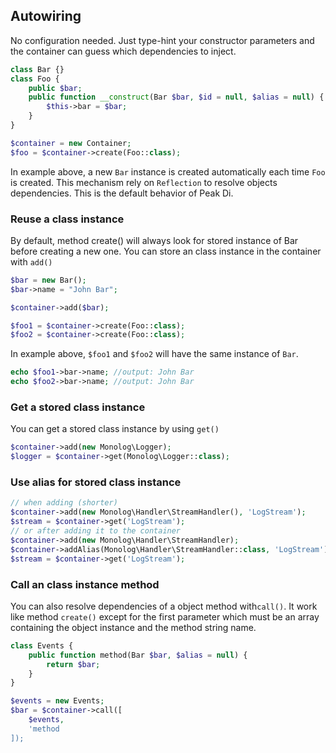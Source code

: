 ## Autowiring

No configuration needed. Just type-hint your constructor parameters and the container can guess which dependencies to inject.

```PHP
class Bar {}
class Foo {
    public $bar;
    public function __construct(Bar $bar, $id = null, $alias = null) {
        $this->bar = $bar;
    }
}

$container = new Container;
$foo = $container->create(Foo::class);
```
In example above, a new ``Bar`` instance is created automatically each time ```Foo``` is created. This mechanism rely on ```Reflection``` to resolve objects dependencies. This is the default behavior of Peak Di.


### Reuse a class instance

By default, method create() will always look for stored instance of Bar before creating a new one.
You can store an class instance in the container with ```add()```

```PHP
$bar = new Bar();
$bar->name = "John Bar";

$container->add($bar);

$foo1 = $container->create(Foo::class);
$foo2 = $container->create(Foo::class);
```

In example above, ``$foo1`` and ``$foo2`` will have the same instance of ``Bar``.

```PHP
echo $foo1->bar->name; //output: John Bar
echo $foo2->bar->name; //output: John Bar
```

### Get a stored class instance

You can get a stored class instance by using ```get()```

```PHP
$container->add(new Monolog\Logger);
$logger = $container->get(Monolog\Logger::class);
```

### Use alias for stored class instance


```PHP
// when adding (shorter)
$container->add(new Monolog\Handler\StreamHandler(), 'LogStream');
$stream = $container->get('LogStream');
// or after adding it to the container
$container->add(new Monolog\Handler\StreamHandler);
$container->addAlias(Monolog\Handler\StreamHandler::class, 'LogStream')
$stream = $container->get('LogStream');
```

### Call an class instance method
You can also resolve dependencies of a object method with```call()```. It work like method ```create()``` except for the first parameter which must be an array containing the object instance and the method string name. 

```PHP
class Events {
    public function method(Bar $bar, $alias = null) {
        return $bar;
    }
}

$events = new Events;
$bar = $container->call([
    $events,
    'method
]);
```